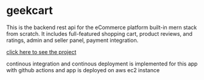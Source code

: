 # geekcart

This is the backend rest api for the eCommerce platform built-in mern stack from scratch.
It includes full-featured shopping cart, product reviews, and ratings, admin and seller panel, payment integration.

[click here to see the project](http://65.0.205.76/)

continous integration and continous deployment is implemented for this app with github actions and app is deployed on aws ec2 instance
